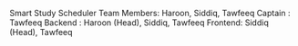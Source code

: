 Smart Study Scheduler
Team Members: Haroon, Siddiq, Tawfeeq
Captain : Tawfeeq
Backend : Haroon (Head), Siddiq, Tawfeeq
Frontend: Siddiq (Head), Tawfeeq
